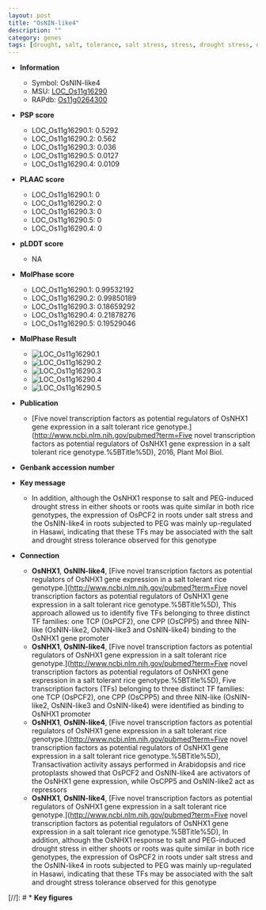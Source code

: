 ```yaml
---
layout: post
title: "OsNIN-like4"
description: ""
category: genes
tags: [drought, salt, tolerance, salt stress, stress, drought stress, drought stress , stress tolerance]
---
```


* **Information**  
    + Symbol: OsNIN-like4  
    + MSU: [LOC_Os11g16290](http://rice.plantbiology.msu.edu/cgi-bin/ORF_infopage.cgi?orf=LOC_Os11g16290)  
    + RAPdb: [Os11g0264300](http://rapdb.dna.affrc.go.jp/viewer/gbrowse_details/irgsp1?name=Os11g0264300)  

* **PSP score**  
    + LOC_Os11g16290.1: 0.5292 
    + LOC_Os11g16290.2: 0.562 
    + LOC_Os11g16290.3: 0.036 
    + LOC_Os11g16290.5: 0.0127 
    + LOC_Os11g16290.4: 0.0109 

* **PLAAC score**  
    + LOC_Os11g16290.1: 0 
    + LOC_Os11g16290.2: 0 
    + LOC_Os11g16290.3: 0 
    + LOC_Os11g16290.5: 0 
    + LOC_Os11g16290.4: 0 

* **pLDDT score**
    + NA


* **MolPhase score**
    + LOC_Os11g16290.1: 0.99532192
    + LOC_Os11g16290.2: 0.99850189
    + LOC_Os11g16290.3: 0.18659292
    + LOC_Os11g16290.4: 0.21878276
    + LOC_Os11g16290.5: 0.19529046

* **MolPhase Result**
    + ![LOC_Os11g16290.1](https://304243504.github.io/Pictures/LOC_Os11g/LOC_Os11g16290.1.png)
    + ![LOC_Os11g16290.2](https://304243504.github.io/Pictures/LOC_Os11g/LOC_Os11g16290.2.png)
    + ![LOC_Os11g16290.3](https://304243504.github.io/Pictures/LOC_Os11g/LOC_Os11g16290.3.png)
    + ![LOC_Os11g16290.4](https://304243504.github.io/Pictures/LOC_Os11g/LOC_Os11g16290.4.png)
    + ![LOC_Os11g16290.5](https://304243504.github.io/Pictures/LOC_Os11g/LOC_Os11g16290.5.png)

* **Publication**  
    + [Five novel transcription factors as potential regulators of OsNHX1 gene expression in a salt tolerant rice genotype.](http://www.ncbi.nlm.nih.gov/pubmed?term=Five novel transcription factors as potential regulators of OsNHX1 gene expression in a salt tolerant rice genotype.%5BTitle%5D), 2016, Plant Mol Biol.

* **Genbank accession number**  

* **Key message**  
    + In addition, although the OsNHX1 response to salt and PEG-induced drought stress in either shoots or roots was quite similar in both rice genotypes, the expression of OsPCF2 in roots under salt stress and the OsNIN-like4 in roots subjected to PEG was mainly up-regulated in Hasawi, indicating that these TFs may be associated with the salt and drought stress tolerance observed for this genotype

* **Connection**  
    + __OsNHX1__, __OsNIN-like4__, [Five novel transcription factors as potential regulators of OsNHX1 gene expression in a salt tolerant rice genotype.](http://www.ncbi.nlm.nih.gov/pubmed?term=Five novel transcription factors as potential regulators of OsNHX1 gene expression in a salt tolerant rice genotype.%5BTitle%5D), This approach allowed us to identify five TFs belonging to three distinct TF families: one TCP (OsPCF2), one CPP (OsCPP5) and three NIN-like (OsNIN-like2, OsNIN-like3 and OsNIN-like4) binding to the OsNHX1 gene promoter
    + __OsNHX1__, __OsNIN-like4__, [Five novel transcription factors as potential regulators of OsNHX1 gene expression in a salt tolerant rice genotype.](http://www.ncbi.nlm.nih.gov/pubmed?term=Five novel transcription factors as potential regulators of OsNHX1 gene expression in a salt tolerant rice genotype.%5BTitle%5D), Five transcription factors (TFs) belonging to three distinct TF families: one TCP (OsPCF2), one CPP (OsCPP5) and three NIN-like (OsNIN-like2, OsNIN-like3 and OsNIN-like4) were identified as binding to OsNHX1 promoter
    + __OsNHX1__, __OsNIN-like4__, [Five novel transcription factors as potential regulators of OsNHX1 gene expression in a salt tolerant rice genotype.](http://www.ncbi.nlm.nih.gov/pubmed?term=Five novel transcription factors as potential regulators of OsNHX1 gene expression in a salt tolerant rice genotype.%5BTitle%5D), Transactivation activity assays performed in Arabidopsis and rice protoplasts showed that OsPCF2 and OsNIN-like4 are activators of the OsNHX1 gene expression, while OsCPP5 and OsNIN-like2 act as repressors
    + __OsNHX1__, __OsNIN-like4__, [Five novel transcription factors as potential regulators of OsNHX1 gene expression in a salt tolerant rice genotype.](http://www.ncbi.nlm.nih.gov/pubmed?term=Five novel transcription factors as potential regulators of OsNHX1 gene expression in a salt tolerant rice genotype.%5BTitle%5D), In addition, although the OsNHX1 response to salt and PEG-induced drought stress in either shoots or roots was quite similar in both rice genotypes, the expression of OsPCF2 in roots under salt stress and the OsNIN-like4 in roots subjected to PEG was mainly up-regulated in Hasawi, indicating that these TFs may be associated with the salt and drought stress tolerance observed for this genotype

[//]: # * **Key figures**  


